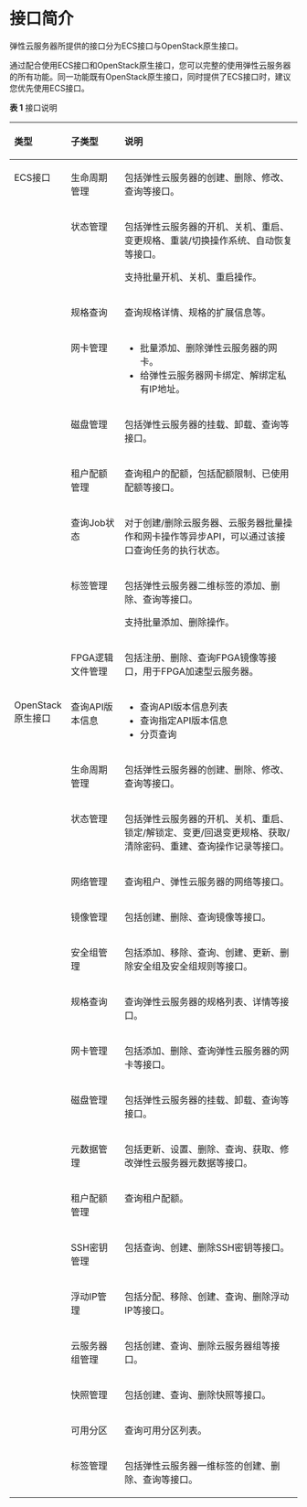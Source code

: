 # 接口简介<a name="ZH-CN_TOPIC_0124306060"></a>

弹性云服务器所提供的接口分为ECS接口与OpenStack原生接口。

通过配合使用ECS接口和OpenStack原生接口，您可以完整的使用弹性云服务器的所有功能。同一功能既有OpenStack原生接口，同时提供了ECS接口时，建议您优先使用ECS接口。

**表 1**  接口说明

<a name="zh-cn_topic_0121588224_table5876102613294"></a>
<table><thead align="left"><tr id="zh-cn_topic_0121588224_row3878122616298"><th class="cellrowborder" valign="top" width="17%" id="mcps1.2.4.1.1"><p id="zh-cn_topic_0121588224_p487811268290"><a name="zh-cn_topic_0121588224_p487811268290"></a><a name="zh-cn_topic_0121588224_p487811268290"></a><strong id="zh-cn_topic_0121588224_b1251874443714"><a name="zh-cn_topic_0121588224_b1251874443714"></a><a name="zh-cn_topic_0121588224_b1251874443714"></a>类型</strong></p>
</th>
<th class="cellrowborder" valign="top" width="19%" id="mcps1.2.4.1.2"><p id="zh-cn_topic_0121588224_p68781126182914"><a name="zh-cn_topic_0121588224_p68781126182914"></a><a name="zh-cn_topic_0121588224_p68781126182914"></a><strong id="zh-cn_topic_0121588224_b125201844173712"><a name="zh-cn_topic_0121588224_b125201844173712"></a><a name="zh-cn_topic_0121588224_b125201844173712"></a>子类型</strong></p>
</th>
<th class="cellrowborder" valign="top" width="64%" id="mcps1.2.4.1.3"><p id="zh-cn_topic_0121588224_p158781726112914"><a name="zh-cn_topic_0121588224_p158781726112914"></a><a name="zh-cn_topic_0121588224_p158781726112914"></a><strong id="zh-cn_topic_0121588224_b15203449370"><a name="zh-cn_topic_0121588224_b15203449370"></a><a name="zh-cn_topic_0121588224_b15203449370"></a>说明</strong></p>
</th>
</tr>
</thead>
<tbody><tr id="zh-cn_topic_0121588224_row148781026122919"><td class="cellrowborder" rowspan="9" valign="top" width="17%" headers="mcps1.2.4.1.1 "><p id="zh-cn_topic_0121588224_p16878726162916"><a name="zh-cn_topic_0121588224_p16878726162916"></a><a name="zh-cn_topic_0121588224_p16878726162916"></a>ECS接口</p>
</td>
<td class="cellrowborder" valign="top" width="19%" headers="mcps1.2.4.1.2 "><p id="p73459108266"><a name="p73459108266"></a><a name="p73459108266"></a>生命周期管理</p>
</td>
<td class="cellrowborder" valign="top" width="64%" headers="mcps1.2.4.1.3 "><p id="p73450100260"><a name="p73450100260"></a><a name="p73450100260"></a>包括弹性云服务器的创建、删除、修改、查询等接口。</p>
</td>
</tr>
<tr id="zh-cn_topic_0121588224_row1987820263297"><td class="cellrowborder" valign="top" headers="mcps1.2.4.1.1 "><p id="p73459108269"><a name="p73459108269"></a><a name="p73459108269"></a>状态管理</p>
</td>
<td class="cellrowborder" valign="top" headers="mcps1.2.4.1.2 "><p id="p1345191072617"><a name="p1345191072617"></a><a name="p1345191072617"></a>包括弹性云服务器的开机、关机、重启、变更规格、重装/切换操作系统、自动恢复等接口。</p>
<p id="p14753711352"><a name="p14753711352"></a><a name="p14753711352"></a>支持批量开机、关机、重启操作。</p>
</td>
</tr>
<tr id="zh-cn_topic_0121588224_row87746166614"><td class="cellrowborder" valign="top" headers="mcps1.2.4.1.1 "><p id="p234531013261"><a name="p234531013261"></a><a name="p234531013261"></a>规格查询</p>
</td>
<td class="cellrowborder" valign="top" headers="mcps1.2.4.1.2 "><p id="p63451010192612"><a name="p63451010192612"></a><a name="p63451010192612"></a>查询规格详情、规格的扩展信息等。</p>
</td>
</tr>
<tr id="zh-cn_topic_0121588224_row816313459617"><td class="cellrowborder" valign="top" headers="mcps1.2.4.1.1 "><p id="p1234511014266"><a name="p1234511014266"></a><a name="p1234511014266"></a>网卡管理</p>
</td>
<td class="cellrowborder" valign="top" headers="mcps1.2.4.1.2 "><a name="ul122955216386"></a><a name="ul122955216386"></a><ul id="ul122955216386"><li>批量添加、删除弹性云服务器的网卡。</li><li>给弹性云服务器网卡绑定、解绑定私有IP地址。</li></ul>
</td>
</tr>
<tr id="zh-cn_topic_0121588224_row132213492619"><td class="cellrowborder" valign="top" headers="mcps1.2.4.1.1 "><p id="p7345510142613"><a name="p7345510142613"></a><a name="p7345510142613"></a>磁盘管理</p>
</td>
<td class="cellrowborder" valign="top" headers="mcps1.2.4.1.2 "><p id="p1034591012264"><a name="p1034591012264"></a><a name="p1034591012264"></a>包括弹性云服务器的挂载、卸载、查询等接口。</p>
</td>
</tr>
<tr id="row13156184812615"><td class="cellrowborder" valign="top" headers="mcps1.2.4.1.1 "><p id="p1815684813264"><a name="p1815684813264"></a><a name="p1815684813264"></a>租户配额管理</p>
</td>
<td class="cellrowborder" valign="top" headers="mcps1.2.4.1.2 "><p id="p715619482260"><a name="p715619482260"></a><a name="p715619482260"></a>查询租户的配额，包括配额限制、已使用配额等接口。</p>
</td>
</tr>
<tr id="row81561948102618"><td class="cellrowborder" valign="top" headers="mcps1.2.4.1.1 "><p id="p71569488265"><a name="p71569488265"></a><a name="p71569488265"></a>查询Job状态</p>
</td>
<td class="cellrowborder" valign="top" headers="mcps1.2.4.1.2 "><p id="p58914097194855"><a name="p58914097194855"></a><a name="p58914097194855"></a>对于创建/删除云服务器、云服务器批量操作和网卡操作等异步API，可以通过该接口查询任务的执行状态。</p>
</td>
</tr>
<tr id="row4156748122612"><td class="cellrowborder" valign="top" headers="mcps1.2.4.1.1 "><p id="p18156114814269"><a name="p18156114814269"></a><a name="p18156114814269"></a>标签管理</p>
</td>
<td class="cellrowborder" valign="top" headers="mcps1.2.4.1.2 "><p id="p15156148192614"><a name="p15156148192614"></a><a name="p15156148192614"></a>包括弹性云服务器二维标签的添加、删除、查询等接口。</p>
<p id="p917211491664"><a name="p917211491664"></a><a name="p917211491664"></a>支持批量添加、删除操作。</p>
</td>
</tr>
<tr id="row1515624817263"><td class="cellrowborder" valign="top" headers="mcps1.2.4.1.1 "><p id="p1315604822616"><a name="p1315604822616"></a><a name="p1315604822616"></a>FPGA逻辑文件管理</p>
</td>
<td class="cellrowborder" valign="top" headers="mcps1.2.4.1.2 "><p id="p915634822615"><a name="p915634822615"></a><a name="p915634822615"></a>包括注册、删除、查询FPGA镜像等接口，用于FPGA加速型云服务器。</p>
</td>
</tr>
<tr id="row15179102714516"><td class="cellrowborder" rowspan="17" valign="top" width="17%" headers="mcps1.2.4.1.1 "><p id="zh-cn_topic_0121588224_p1587832642913"><a name="zh-cn_topic_0121588224_p1587832642913"></a><a name="zh-cn_topic_0121588224_p1587832642913"></a>OpenStack原生接口</p>
</td>
<td class="cellrowborder" valign="top" width="19%" headers="mcps1.2.4.1.2 "><p id="p10556826112816"><a name="p10556826112816"></a><a name="p10556826112816"></a>查询API版本信息</p>
</td>
<td class="cellrowborder" valign="top" width="64%" headers="mcps1.2.4.1.3 "><a name="ul199919262542"></a><a name="ul199919262542"></a><ul id="ul199919262542"><li>查询API版本信息列表</li><li>查询指定API版本信息</li><li>分页查询</li></ul>
</td>
</tr>
<tr id="zh-cn_topic_0121588224_row9878726192911"><td class="cellrowborder" valign="top" headers="mcps1.2.4.1.1 "><p id="p14539192619283"><a name="p14539192619283"></a><a name="p14539192619283"></a>生命周期管理</p>
</td>
<td class="cellrowborder" valign="top" headers="mcps1.2.4.1.2 "><p id="p20345101052616"><a name="p20345101052616"></a><a name="p20345101052616"></a>包括弹性云服务器的创建、删除、修改、查询等接口。</p>
</td>
</tr>
<tr id="zh-cn_topic_0121588224_row9878172662914"><td class="cellrowborder" valign="top" headers="mcps1.2.4.1.1 "><p id="p1853912622819"><a name="p1853912622819"></a><a name="p1853912622819"></a>状态管理</p>
</td>
<td class="cellrowborder" valign="top" headers="mcps1.2.4.1.2 "><p id="p732941010260"><a name="p732941010260"></a><a name="p732941010260"></a>包括弹性云服务器的开机、关机、重启、锁定/解锁定、变更/回退变更规格、获取/清除密码、重建、查询操作记录等接口。</p>
</td>
</tr>
<tr id="zh-cn_topic_0121588224_row117351143103220"><td class="cellrowborder" valign="top" headers="mcps1.2.4.1.1 "><p id="p739483922818"><a name="p739483922818"></a><a name="p739483922818"></a>网络管理</p>
</td>
<td class="cellrowborder" valign="top" headers="mcps1.2.4.1.2 "><p id="p144671410153916"><a name="p144671410153916"></a><a name="p144671410153916"></a>查询租户、弹性云服务器的网络等接口。</p>
</td>
</tr>
<tr id="zh-cn_topic_0121588224_row11736144363213"><td class="cellrowborder" valign="top" headers="mcps1.2.4.1.1 "><p id="p18394539202814"><a name="p18394539202814"></a><a name="p18394539202814"></a>镜像管理</p>
</td>
<td class="cellrowborder" valign="top" headers="mcps1.2.4.1.2 "><p id="p732910106260"><a name="p732910106260"></a><a name="p732910106260"></a>包括创建、删除、查询镜像等接口。</p>
</td>
</tr>
<tr id="row24921665291"><td class="cellrowborder" valign="top" headers="mcps1.2.4.1.1 "><p id="p149215642911"><a name="p149215642911"></a><a name="p149215642911"></a>安全组管理</p>
</td>
<td class="cellrowborder" valign="top" headers="mcps1.2.4.1.2 "><p id="p124921622911"><a name="p124921622911"></a><a name="p124921622911"></a>包括添加、移除、查询、创建、更新、删除安全组及安全组规则等接口。</p>
</td>
</tr>
<tr id="row8574134782719"><td class="cellrowborder" valign="top" headers="mcps1.2.4.1.1 "><p id="p253922616288"><a name="p253922616288"></a><a name="p253922616288"></a>规格查询</p>
</td>
<td class="cellrowborder" valign="top" headers="mcps1.2.4.1.2 "><p id="p45742047172715"><a name="p45742047172715"></a><a name="p45742047172715"></a>查询弹性云服务器的规格列表、详情等接口。</p>
</td>
</tr>
<tr id="row185741475274"><td class="cellrowborder" valign="top" headers="mcps1.2.4.1.1 "><p id="p5539326152812"><a name="p5539326152812"></a><a name="p5539326152812"></a>网卡管理</p>
</td>
<td class="cellrowborder" valign="top" headers="mcps1.2.4.1.2 "><p id="p7574647202717"><a name="p7574647202717"></a><a name="p7574647202717"></a>包括添加、删除、查询弹性云服务器的网卡等接口。</p>
</td>
</tr>
<tr id="row857418479278"><td class="cellrowborder" valign="top" headers="mcps1.2.4.1.1 "><p id="p185393262284"><a name="p185393262284"></a><a name="p185393262284"></a>磁盘管理</p>
</td>
<td class="cellrowborder" valign="top" headers="mcps1.2.4.1.2 "><p id="p105743475272"><a name="p105743475272"></a><a name="p105743475272"></a>包括弹性云服务器的挂载、卸载、查询等接口。</p>
</td>
</tr>
<tr id="row4735122842911"><td class="cellrowborder" valign="top" headers="mcps1.2.4.1.1 "><p id="p10735102820297"><a name="p10735102820297"></a><a name="p10735102820297"></a>元数据管理</p>
</td>
<td class="cellrowborder" valign="top" headers="mcps1.2.4.1.2 "><p id="p167351628172919"><a name="p167351628172919"></a><a name="p167351628172919"></a>包括更新、设置、删除、查询、获取、修改弹性云服务器元数据等接口。</p>
</td>
</tr>
<tr id="row5574124712717"><td class="cellrowborder" valign="top" headers="mcps1.2.4.1.1 "><p id="p15391326142817"><a name="p15391326142817"></a><a name="p15391326142817"></a>租户配额管理</p>
</td>
<td class="cellrowborder" valign="top" headers="mcps1.2.4.1.2 "><p id="p357412479276"><a name="p357412479276"></a><a name="p357412479276"></a>查询租户配额。</p>
</td>
</tr>
<tr id="row66891247162916"><td class="cellrowborder" valign="top" headers="mcps1.2.4.1.1 "><p id="p968904722916"><a name="p968904722916"></a><a name="p968904722916"></a>SSH密钥管理</p>
</td>
<td class="cellrowborder" valign="top" headers="mcps1.2.4.1.2 "><p id="p116891347192910"><a name="p116891347192910"></a><a name="p116891347192910"></a>包括查询、创建、删除SSH密钥等接口。</p>
</td>
</tr>
<tr id="row16904185992912"><td class="cellrowborder" valign="top" headers="mcps1.2.4.1.1 "><p id="p1490465992910"><a name="p1490465992910"></a><a name="p1490465992910"></a>浮动IP管理</p>
</td>
<td class="cellrowborder" valign="top" headers="mcps1.2.4.1.2 "><p id="p29044592294"><a name="p29044592294"></a><a name="p29044592294"></a>包括分配、移除、创建、查询、删除浮动IP等接口。</p>
</td>
</tr>
<tr id="row586411473011"><td class="cellrowborder" valign="top" headers="mcps1.2.4.1.1 "><p id="p38644148301"><a name="p38644148301"></a><a name="p38644148301"></a>云服务器组管理</p>
</td>
<td class="cellrowborder" valign="top" headers="mcps1.2.4.1.2 "><p id="p13864614203014"><a name="p13864614203014"></a><a name="p13864614203014"></a>包括创建、查询、删除云服务器组等接口。</p>
</td>
</tr>
<tr id="row197041424123013"><td class="cellrowborder" valign="top" headers="mcps1.2.4.1.1 "><p id="p147041324163011"><a name="p147041324163011"></a><a name="p147041324163011"></a>快照管理</p>
</td>
<td class="cellrowborder" valign="top" headers="mcps1.2.4.1.2 "><p id="p4704724153014"><a name="p4704724153014"></a><a name="p4704724153014"></a>包括创建、查询、删除快照等接口。</p>
</td>
</tr>
<tr id="row136211716132816"><td class="cellrowborder" valign="top" headers="mcps1.2.4.1.1 "><p id="p1729943413011"><a name="p1729943413011"></a><a name="p1729943413011"></a>可用分区</p>
</td>
<td class="cellrowborder" valign="top" headers="mcps1.2.4.1.2 "><p id="p962112163284"><a name="p962112163284"></a><a name="p962112163284"></a>查询可用分区列表。</p>
</td>
</tr>
<tr id="row662171618284"><td class="cellrowborder" valign="top" headers="mcps1.2.4.1.1 "><p id="p12556162617284"><a name="p12556162617284"></a><a name="p12556162617284"></a>标签管理</p>
</td>
<td class="cellrowborder" valign="top" headers="mcps1.2.4.1.2 "><p id="p1562171610288"><a name="p1562171610288"></a><a name="p1562171610288"></a>包括弹性云服务器一维标签的创建、删除、查询等接口。</p>
</td>
</tr>
</tbody>
</table>

